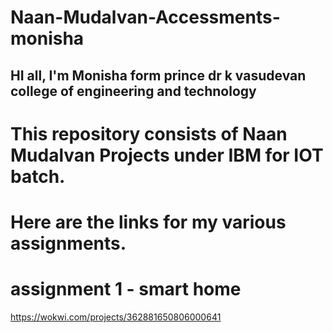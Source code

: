 # Naan-Mudalvan-Accessments-monisha

## HI all, I'm Monisha form prince dr k vasudevan college of engineering and technology
# This repository consists of Naan Mudalvan Projects under IBM for IOT batch.
# Here are the links for my various assignments.
# assignment 1  - smart home 
https://wokwi.com/projects/362881650806000641
